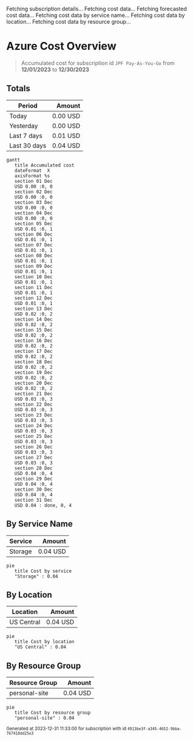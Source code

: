 Fetching subscription details...
Fetching cost data...
Fetching forecasted cost data...
Fetching cost data by service name...
Fetching cost data by location...
Fetching cost data by resource group...
# Azure Cost Overview

> Accumulated cost for subscription id `JPF Pay-As-You-Go` from **12/01/2023** to **12/30/2023**

## Totals

|Period|Amount|
|---|---:|
|Today|0.00 USD|
|Yesterday|0.00 USD|
|Last 7 days|0.01 USD|
|Last 30 days|0.04 USD|

```mermaid
gantt
   title Accumulated cost
   dateFormat  X
   axisFormat %s
   section 01 Dec
   USD 0.00 :0, 0
   section 02 Dec
   USD 0.00 :0, 0
   section 03 Dec
   USD 0.00 :0, 0
   section 04 Dec
   USD 0.00 :0, 0
   section 05 Dec
   USD 0.01 :0, 1
   section 06 Dec
   USD 0.01 :0, 1
   section 07 Dec
   USD 0.01 :0, 1
   section 08 Dec
   USD 0.01 :0, 1
   section 09 Dec
   USD 0.01 :0, 1
   section 10 Dec
   USD 0.01 :0, 1
   section 11 Dec
   USD 0.01 :0, 1
   section 12 Dec
   USD 0.01 :0, 1
   section 13 Dec
   USD 0.02 :0, 2
   section 14 Dec
   USD 0.02 :0, 2
   section 15 Dec
   USD 0.02 :0, 2
   section 16 Dec
   USD 0.02 :0, 2
   section 17 Dec
   USD 0.02 :0, 2
   section 18 Dec
   USD 0.02 :0, 2
   section 19 Dec
   USD 0.02 :0, 2
   section 20 Dec
   USD 0.02 :0, 2
   section 21 Dec
   USD 0.03 :0, 3
   section 22 Dec
   USD 0.03 :0, 3
   section 23 Dec
   USD 0.03 :0, 3
   section 24 Dec
   USD 0.03 :0, 3
   section 25 Dec
   USD 0.03 :0, 3
   section 26 Dec
   USD 0.03 :0, 3
   section 27 Dec
   USD 0.03 :0, 3
   section 28 Dec
   USD 0.04 :0, 4
   section 29 Dec
   USD 0.04 :0, 4
   section 30 Dec
   USD 0.04 :0, 4
   section 31 Dec
   USD 0.04 : done, 0, 4
```

## By Service Name

|Service|Amount|
|---|---:|
|Storage|0.04 USD|

```mermaid
pie
   title Cost by service
   "Storage" : 0.04
```

## By Location

|Location|Amount|
|---|---:|
|US Central|0.04 USD|

```mermaid
pie
   title Cost by location
   "US Central" : 0.04
```

## By Resource Group

|Resource Group|Amount|
|---|---:|
|personal-site|0.04 USD|

```mermaid
pie
   title Cost by resource group
   "personal-site" : 0.04
```

<sup>Generated at 2023-12-31 11:33:00 for subscription with id `4913be3f-a345-4652-9bba-767418dd25e3`</sup>
